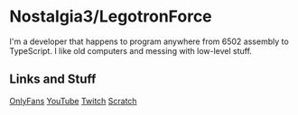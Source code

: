 # Nostalgia3/LegotronForce
I'm a developer that happens to program anywhere from 6502 assembly to TypeScript. I like old computers and messing with low-level stuff.

## Links and Stuff
[OnlyFans](https://www.youtube.com/watch?v=dQw4w9WgXcQ)
[YouTube](https://www.youtube.com/channel/UC7XEHamhXUJLFr06k3jJRGA)
[Twitch](https://twitch.tv/nostalgiacodes)
[Scratch](https://scratch.mit.edu/users/LEGOTRONFORCEOP/)
